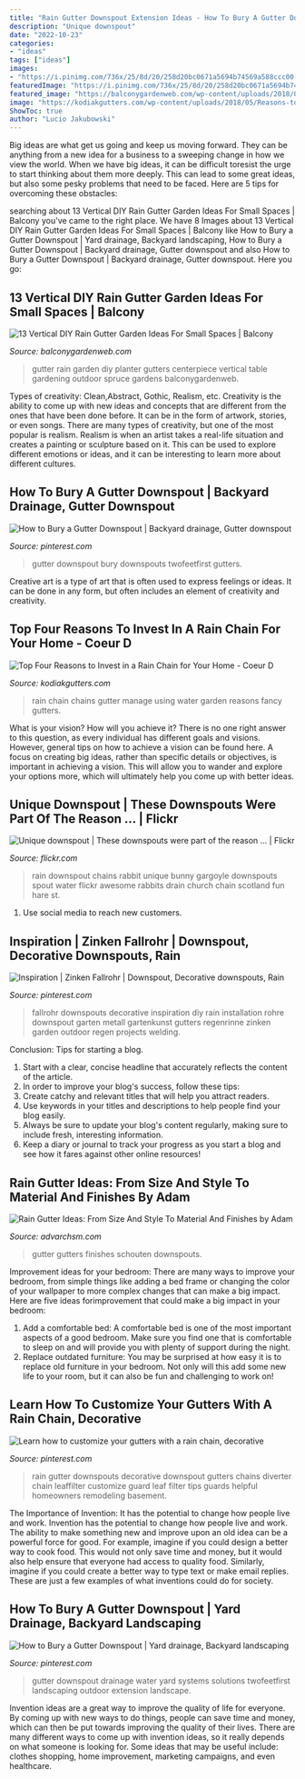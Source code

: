 ```yaml
---
title: "Rain Gutter Downspout Extension Ideas - How To Bury A Gutter Downspout"
description: "Unique downspout"
date: "2022-10-23"
categories:
- "ideas"
tags: ["ideas"]
images:
- "https://i.pinimg.com/736x/25/8d/20/258d20bc0671a5694b74569a588ccc00--rain-chains-gutter.jpg"
featuredImage: "https://i.pinimg.com/736x/25/8d/20/258d20bc0671a5694b74569a588ccc00--rain-chains-gutter.jpg"
featured_image: "https://balconygardenweb.com/wp-content/uploads/2018/01/rain-gutter-centerpiece.jpg"
image: "https://kodiakgutters.com/wp-content/uploads/2018/05/Reasons-to-Ditch-Your-Downspout-for-a-Rain-Chain.jpg"
ShowToc: true
author: "Lucio Jakubowski"
---
```



Big ideas are what get us going and keep us moving forward. They can be anything from a new idea for a business to a sweeping change in how we view the world. When we have big ideas, it can be difficult toresist the urge to start thinking about them more deeply. This can lead to some great ideas, but also some pesky problems that need to be faced. Here are 5 tips for overcoming these obstacles: 

	

		
searching about 13 Vertical DIY Rain Gutter Garden Ideas For Small Spaces | Balcony you've came to the right place. We have 8 Images about 13 Vertical DIY Rain Gutter Garden Ideas For Small Spaces | Balcony like How to Bury a Gutter Downspout | Yard drainage, Backyard landscaping, How to Bury a Gutter Downspout | Backyard drainage, Gutter downspout and also How to Bury a Gutter Downspout | Backyard drainage, Gutter downspout. Here you go:
		
    
## 13 Vertical DIY Rain Gutter Garden Ideas For Small Spaces | Balcony

<img loading=lazy src="https://balconygardenweb.com/wp-content/uploads/2018/01/rain-gutter-centerpiece.jpg" onerror="this.onerror=null;this.src='https://tse3.mm.bing.net/th?id=OIP._gdzOIYdDpvozo-dvXWd1wHaLE&amp;pid=15.1';" alt="13 Vertical DIY Rain Gutter Garden Ideas For Small Spaces | Balcony">

_Source: balconygardenweb.com_

>gutter rain garden diy planter gutters centerpiece vertical table gardening outdoor spruce gardens balconygardenweb. 

	

Types of creativity: Clean,Abstract, Gothic, Realism, etc.
Creativity is the ability to come up with new ideas and concepts that are different from the ones that have been done before. It can be in the form of artwork, stories, or even songs. There are many types of creativity, but one of the most popular is realism. Realism is when an artist takes a real-life situation and creates a painting or sculpture based on it. This can be used to explore different emotions or ideas, and it can be interesting to learn more about different cultures.

    
## How To Bury A Gutter Downspout | Backyard Drainage, Gutter Downspout

<img loading=lazy src="https://i.pinimg.com/736x/27/58/b8/2758b8aa564736a8211c8037d52caaf7.jpg" onerror="this.onerror=null;this.src='https://tse1.mm.bing.net/th?id=OIP.IGuUMLFKImdDK804KIpG2AHaLH&amp;pid=15.1';" alt="How to Bury a Gutter Downspout | Backyard drainage, Gutter downspout">

_Source: pinterest.com_

>gutter downspout bury downspouts twofeetfirst gutters. 

	

Creative art is a type of art that is often used to express feelings or ideas. It can be done in any form, but often includes an element of creativity and creativity.

    
## Top Four Reasons To Invest In A Rain Chain For Your Home - Coeur D

<img loading=lazy src="https://kodiakgutters.com/wp-content/uploads/2018/05/Reasons-to-Ditch-Your-Downspout-for-a-Rain-Chain.jpg" onerror="this.onerror=null;this.src='https://tse1.mm.bing.net/th?id=OIP.aOVT_2yD_ZcBB_yvzuhbRwHaMJ&amp;pid=15.1';" alt="Top Four Reasons to Invest in a Rain Chain for Your Home - Coeur D">

_Source: kodiakgutters.com_

>rain chain chains gutter manage using water garden reasons fancy gutters. 

	

What is your vision? How will you achieve it?
There is no one right answer to this question, as every individual has different goals and visions. However, general tips on how to achieve a vision can be found here. A focus on creating big ideas, rather than specific details or objectives, is important in achieving a vision. This will allow you to wander and explore your options more, which will ultimately help you come up with better ideas.

    
## Unique Downspout | These Downspouts Were Part Of The Reason … | Flickr

<img loading=lazy src="https://c1.staticflickr.com/5/4113/4994693221_c3a9fb559a_b.jpg" onerror="this.onerror=null;this.src='https://tse2.mm.bing.net/th?id=OIP.Sazobn9T-s0PnFdyGUd9EAHaLG&amp;pid=15.1';" alt="Unique downspout | These downspouts were part of the reason … | Flickr">

_Source: flickr.com_

>rain downspout chains rabbit unique bunny gargoyle downspouts spout water flickr awesome rabbits drain church chain scotland fun hare st. 

	

1. Use social media to reach new customers.

    
## Inspiration | Zinken Fallrohr | Downspout, Decorative Downspouts, Rain

<img loading=lazy src="https://i.pinimg.com/736x/b2/80/ad/b280adfd39815e98ba44cf524f7d443a--diy-inspiration-doe.jpg" onerror="this.onerror=null;this.src='https://tse1.mm.bing.net/th?id=OIP.MV7IDs3V4cPHN9YmHW4YtgHaNK&amp;pid=15.1';" alt="Inspiration | Zinken Fallrohr | Downspout, Decorative downspouts, Rain">

_Source: pinterest.com_

>fallrohr downspouts decorative inspiration diy rain installation rohre downspout garten metall gartenkunst gutters regenrinne zinken garden outdoor regen projects welding. 

	

Conclusion: Tips for starting a blog.
1. Start with a clear, concise headline that accurately reflects the content of the article.
2. In order to improve your blog's success, follow these tips: 
3. Create catchy and relevant titles that will help you attract readers. 
4. Use keywords in your titles and descriptions to help people find your blog easily. 
5. Always be sure to update your blog's content regularly, making sure to include fresh, interesting information. 
6. Keep a diary or journal to track your progress as you start a blog and see how it fares against other online resources!

    
## Rain Gutter Ideas: From Size And Style To Material And Finishes By Adam

<img loading=lazy src="http://www.advarchsm.com/wp-content/uploads/2013/09/TexasRH-Portage-38-1024x682.gif" onerror="this.onerror=null;this.src='https://tse3.mm.bing.net/th?id=OIP.ly03qOgRk0RSOtSlvW2qSQHaE7&amp;pid=15.1';" alt="Rain Gutter Ideas: From Size And Style To Material And Finishes by Adam">

_Source: advarchsm.com_

>gutter gutters finishes schouten downspouts. 

	

Improvement ideas for your bedroom:
There are many ways to improve your bedroom, from simple things like adding a bed frame or changing the color of your wallpaper to more complex changes that can make a big impact. Here are five ideas forimprovement that could make a big impact in your bedroom: 
1) Add a comfortable bed: A comfortable bed is one of the most important aspects of a good bedroom. Make sure you find one that is comfortable to sleep on and will provide you with plenty of support during the night. 
2) Replace outdated furniture: You may be surprised at how easy it is to replace old furniture in your bedroom. Not only will this add some new life to your room, but it can also be fun and challenging to work on!

    
## Learn How To Customize Your Gutters With A Rain Chain, Decorative

<img loading=lazy src="https://i.pinimg.com/736x/25/8d/20/258d20bc0671a5694b74569a588ccc00--rain-chains-gutter.jpg" onerror="this.onerror=null;this.src='https://tse1.mm.bing.net/th?id=OIP.L60F5_mm0POGvMoWMWyMDgHaLG&amp;pid=15.1';" alt="Learn how to customize your gutters with a rain chain, decorative">

_Source: pinterest.com_

>rain gutter downspouts decorative downspout gutters chains diverter chain leaffilter customize guard leaf filter tips guards helpful homeowners remodeling basement. 

	

The Importance of Invention: It has the potential to change how people live and work.
Invention has the potential to change how people live and work. The ability to make something new and improve upon an old idea can be a powerful force for good. For example, imagine if you could design a better way to cook food. This would not only save time and money, but it would also help ensure that everyone had access to quality food. Similarly, imagine if you could create a better way to type text or make email replies. These are just a few examples of what inventions could do for society.

    
## How To Bury A Gutter Downspout | Yard Drainage, Backyard Landscaping

<img loading=lazy src="https://i.pinimg.com/originals/50/99/4a/50994adc419d2d5c5d366c688ed90644.jpg" onerror="this.onerror=null;this.src='https://tse3.mm.bing.net/th?id=OIP.tDAjFmT85j78Dkww0cySlgHaJ4&amp;pid=15.1';" alt="How to Bury a Gutter Downspout | Yard drainage, Backyard landscaping">

_Source: pinterest.com_

>gutter downspout drainage water yard systems solutions twofeetfirst landscaping outdoor extension landscape. 

	

Invention ideas are a great way to improve the quality of life for everyone. By coming up with new ways to do things, people can save time and money, which can then be put towards improving the quality of their lives. There are many different ways to come up with invention ideas, so it really depends on what someone is looking for. Some ideas that may be useful include: clothes shopping, home improvement, marketing campaigns, and even healthcare.


